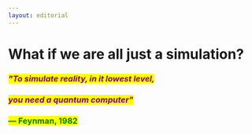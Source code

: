 ```yaml
---
layout: editorial
---
```


# What if we are all just a simulation?

### _<mark style="color:purple;">"To simulate reality, in it lowest level,</mark>_&#x20;

### _<mark style="color:purple;">you need a quantum computer"</mark>_&#x20;

### <mark style="color:green;">**― Feynman, 1982**</mark>
